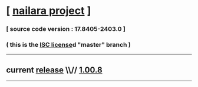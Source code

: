 
# [ [nailara project](http://www.nailara.net/) ]

### [ source code version : 17.8405-2403.0 ]

### ( this is the [ISC license](license)d "master" branch )
---
## current [release](https://github.com/anotherlink/nailara/releases) \\\\// [1.00.8](https://github.com/anotherlink/nailara/releases/tag/1.00.8)
---
